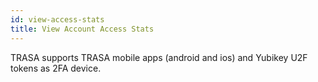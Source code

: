 ```yaml
---
id: view-access-stats
title: View Account Access Stats
---
```



TRASA supports TRASA mobile apps (android and ios) and Yubikey U2F tokens as 2FA device.